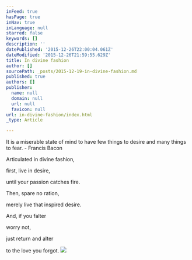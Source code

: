 ```yaml
---
inFeed: true
hasPage: true
inNav: true
inLanguage: null
starred: false
keywords: []
description: ''
datePublished: '2015-12-26T22:00:04.061Z'
dateModified: '2015-12-26T21:59:55.629Z'
title: In divine fashion
author: []
sourcePath: _posts/2015-12-19-in-divine-fashion.md
published: true
authors: []
publisher:
  name: null
  domain: null
  url: null
  favicon: null
url: in-divine-fashion/index.html
_type: Article

---
```

It is a miserable state of mind to have few things to desire and many things to fear. - Francis Bacon 

Articulated in
divine fashion, 

first,
live in desire, 

until 
your passion 
catches fire. 

Then, 
spare no ration, 

merely live 
that inspired desire. 

And,
if you falter 

worry not, 

just return and alter 

to the love you forgot.
![](https://s3-us-west-2.amazonaws.com/the-grid-img/p/206c75bddf42a4bb8ea657fb4049c4460d79319d.jpg)